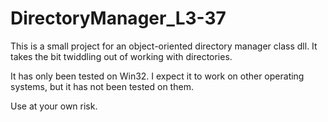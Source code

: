 # DirectoryManager_L3-37

This is a small project for an object-oriented directory manager class dll. It takes the bit twiddling out of working with directories.

It has only been tested on Win32. I expect it to work on other operating systems, but it has not been tested on them.

Use at your own risk.

